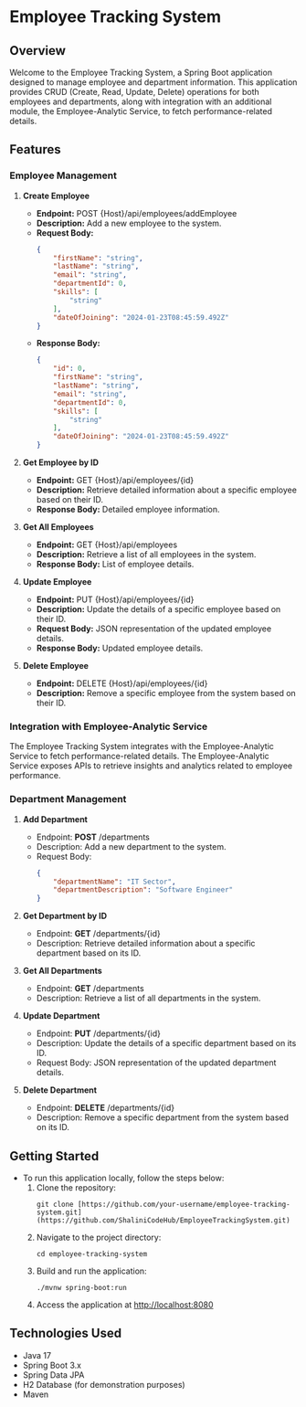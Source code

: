 # Employee Tracking System

## Overview
Welcome to the Employee Tracking System, a Spring Boot application designed to manage employee and department information. This application provides CRUD (Create, Read, Update, Delete) operations for both employees and departments, along with integration with an additional module, the Employee-Analytic Service, to fetch performance-related details.

## Features

### Employee Management
1. **Create Employee**
    - **Endpoint:** POST {Host}/api/employees/addEmployee
    - **Description:** Add a new employee to the system.
    - **Request Body:**
        ```json
        {
            "firstName": "string",
            "lastName": "string",
            "email": "string",
            "departmentId": 0,
            "skills": [
                "string"
            ],
            "dateOfJoining": "2024-01-23T08:45:59.492Z"
        }
        ```
    - **Response Body:**
        ```json
        {
            "id": 0,
            "firstName": "string",
            "lastName": "string",
            "email": "string",
            "departmentId": 0,
            "skills": [
                "string"
            ],
            "dateOfJoining": "2024-01-23T08:45:59.492Z"
        }
        ```

2. **Get Employee by ID**
    - **Endpoint:** GET {Host}/api/employees/{id}
    - **Description:** Retrieve detailed information about a specific employee based on their ID.
    - **Response Body:** Detailed employee information.

3. **Get All Employees**
    - **Endpoint:** GET {Host}/api/employees
    - **Description:** Retrieve a list of all employees in the system.
    - **Response Body:** List of employee details.

4. **Update Employee**
    - **Endpoint:** PUT {Host}/api/employees/{id}
    - **Description:** Update the details of a specific employee based on their ID.
    - **Request Body:** JSON representation of the updated employee details.
    - **Response Body:** Updated employee details.

5. **Delete Employee**
    - **Endpoint:** DELETE {Host}/api/employees/{id}
    - **Description:** Remove a specific employee from the system based on their ID.

### Integration with Employee-Analytic Service
The Employee Tracking System integrates with the Employee-Analytic Service to fetch performance-related details. The Employee-Analytic Service exposes APIs to retrieve insights and analytics related to employee performance.

### Department Management
1. **Add Department**
    - Endpoint: **POST** /departments
    - Description: Add a new department to the system.
    - Request Body:
        ```json
        {
            "departmentName": "IT Sector",
            "departmentDescription": "Software Engineer"
        }
        ```

2. **Get Department by ID**
    - Endpoint: **GET** /departments/{id}
    - Description: Retrieve detailed information about a specific department based on its ID.

3. **Get All Departments**
    - Endpoint: **GET** /departments
    - Description: Retrieve a list of all departments in the system.

4. **Update Department**
    - Endpoint: **PUT** /departments/{id}
    - Description: Update the details of a specific department based on its ID.
    - Request Body: JSON representation of the updated department details.

5. **Delete Department**
    - Endpoint: **DELETE** /departments/{id}
    - Description: Remove a specific department from the system based on its ID.

## Getting Started
- To run this application locally, follow the steps below:
    1. Clone the repository:
        ```
        git clone [https://github.com/your-username/employee-tracking-system.git](https://github.com/ShaliniCodeHub/EmployeeTrackingSystem.git)
        ```
    2. Navigate to the project directory:
        ```
        cd employee-tracking-system
        ```
    3. Build and run the application:
        ```
        ./mvnw spring-boot:run
        ```
    4. Access the application at [http://localhost:8080](http://localhost:8080)

## Technologies Used
- Java 17
- Spring Boot 3.x
- Spring Data JPA
- H2 Database (for demonstration purposes)
- Maven

